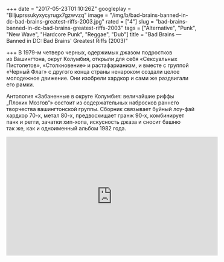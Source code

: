 +++
date = "2017-05-23T01:10:26Z"
googleplay = "Blljuprssukyxycyrugx7gzwvzq"
image = "/img/b/bad-brains-banned-in-dc-bad-brains-greatest-riffs-2003.jpg"
rated = ["4"]
slug = "bad-brains-banned-in-dc-bad-brains-greatest-riffs-2003"
tags = ["Alternative", "Punk", "New Wave", "Hardcore Punk", "Reggae", "Dub"]
title = "Bad Brains — Banned in DC: Bad Brains' Greatest Riffs (2003)"

+++
В&nbsp;1979-м четверо черных, одержимых джазом подростков из&nbsp;Вашингтона, округ Колумбия, открыли для себя &laquo;Сексуальных Пистолетов&raquo;, &laquo;Столкновение&raquo; и&nbsp;растафарианизм, и&nbsp;вместе с&nbsp;группой &laquo;Черный Флаг&raquo; с&nbsp;другого конца страны ненароком создали целое молодежное движение. Они изобрели хардкор и&nbsp;сами&nbsp;же раздвигали его рамки.

Антология &laquo;Забаненные в&nbsp;округе Колумбия: величайшие риффы &bdquo;Плохих Мозгов&ldquo;&raquo; состоит из&nbsp;содержательных набросков раннего творчества вашингтонской группы. Сборник связывает буйный лоу-фай хардкор 70-х, метал 80-х, предвосхищает гранж 90-х, комбинирует панк и&nbsp;регги, зачатки хип-хопа, искусность джаза и&nbsp;сносит башню так&nbsp;же, как и&nbsp;одноименный альбом 1982&nbsp;года.

<iframe width="560" height="315" src="https://www.youtube.com/embed/thnb3UlH2zE" frameborder="0" allowfullscreen></iframe>